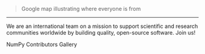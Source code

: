   > Google map illustrating where everyone is from
  --------------------------------------------------

We are an international team on a mission to support scientific and
research communities worldwide by building quality, open-source
software. Join us!

NumPy Contributors Gallery
